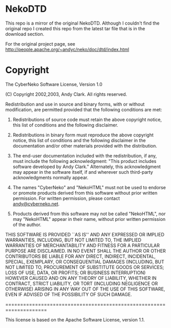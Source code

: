 # NekoDTD

This repo is a mirror of the original NekoDTD. Although I couldn't find the original repo
I created this repo from the latest tar file that is in the download section.

For the original project page, see http://people.apache.org/~andyc/neko/doc/dtd/index.html

# Copyright

The CyberNeko Software License, Version 1.0

(C) Copyright 2002,2003, Andy Clark.  All rights reserved.

Redistribution and use in source and binary forms, with or without
modification, are permitted provided that the following conditions
are met:

1. Redistributions of source code must retain the above copyright
   notice, this list of conditions and the following disclaimer.

2. Redistributions in binary form must reproduce the above copyright
   notice, this list of conditions and the following disclaimer in
   the documentation and/or other materials provided with the
   distribution.

3. The end-user documentation included with the redistribution,
   if any, must include the following acknowledgment:
     "This product includes software developed by Andy Clark."
   Alternately, this acknowledgment may appear in the software itself,
   if and wherever such third-party acknowledgments normally appear.

4. The names "CyberNeko" and "NekoHTML" must not be used to endorse
   or promote products derived from this software without prior
   written permission. For written permission, please contact
   andy@cyberneko.net.

5. Products derived from this software may not be called "NekoHTML",
   nor may "NekoHTML" appear in their name, without prior written
   permission of the author.

THIS SOFTWARE IS PROVIDED ``AS IS'' AND ANY EXPRESSED OR IMPLIED
WARRANTIES, INCLUDING, BUT NOT LIMITED TO, THE IMPLIED WARRANTIES
OF MERCHANTABILITY AND FITNESS FOR A PARTICULAR PURPOSE ARE
DISCLAIMED.  IN NO EVENT SHALL THE AUTHOR OR OTHER CONTRIBUTORS
BE LIABLE FOR ANY DIRECT, INDIRECT, INCIDENTAL, SPECIAL, EXEMPLARY,
OR CONSEQUENTIAL DAMAGES (INCLUDING, BUT NOT LIMITED TO, PROCUREMENT
OF SUBSTITUTE GOODS OR SERVICES; LOSS OF USE, DATA, OR PROFITS; OR
BUSINESS INTERRUPTION) HOWEVER CAUSED AND ON ANY THEORY OF LIABILITY,
WHETHER IN CONTRACT, STRICT LIABILITY, OR TORT (INCLUDING NEGLIGENCE
OR OTHERWISE) ARISING IN ANY WAY OUT OF THE USE OF THIS SOFTWARE,
EVEN IF ADVISED OF THE POSSIBILITY OF SUCH DAMAGE.

====================================================================

This license is based on the Apache Software License, version 1.1.
